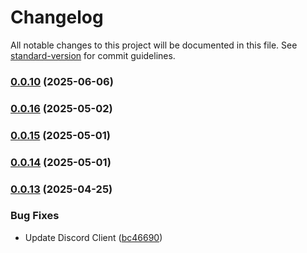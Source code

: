 # Changelog

All notable changes to this project will be documented in this file. See [standard-version](https://github.com/conventional-changelog/standard-version) for commit guidelines.

### [0.0.10](https://github.com/Hiroshi025/Nebura-AI/compare/v0.0.16...v0.0.10) (2025-06-06)

### [0.0.16](https://github.com/Hiroshi025/Nebura-AI/compare/v0.0.15...v0.0.16) (2025-05-02)

### [0.0.15](https://github.com/Hiroshi025/Nebura-AI/compare/v0.0.14...v0.0.15) (2025-05-01)

### [0.0.14](https://github.com/Hiroshi025/Nebura-AI/compare/v0.0.13...v0.0.14) (2025-05-01)

### [0.0.13](https://github.com/Hiroshi025/Nebura-AI/compare/v0.0.12...v0.0.13) (2025-04-25)


### Bug Fixes

* Update Discord Client ([bc46690](https://github.com/Hiroshi025/Nebura-AI/commit/bc46690a8a41bfd61ab21e76692a1b5bf65844a7))
